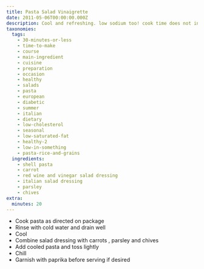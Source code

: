 ```yaml
---
title: Pasta Salad Vinaigrette
date: 2011-05-06T00:00:00.000Z
description: Cool and refreshing. low sodium too! cook time does not include chilling time.
taxonomies:
  tags:
    - 30-minutes-or-less
    - time-to-make
    - course
    - main-ingredient
    - cuisine
    - preparation
    - occasion
    - healthy
    - salads
    - pasta
    - european
    - diabetic
    - summer
    - italian
    - dietary
    - low-cholesterol
    - seasonal
    - low-saturated-fat
    - healthy-2
    - low-in-something
    - pasta-rice-and-grains
  ingredients:
    - shell pasta
    - carrot
    - red wine and vinegar salad dressing
    - italian salad dressing
    - parsley
    - chives
extra:
  minutes: 20
---
```

 - Cook pasta as directed on package
 - Rinse with cold water and drain well
 - Cool
 - Combine salad dressing with carrots , parsley and chives
 - Add cooled pasta and toss lightly
 - Chill
 - Garnish with paprika before serving if desired

